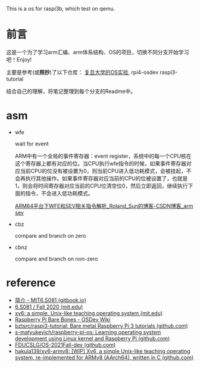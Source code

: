 This is a os for raspi3b, which test on qemu.
# 前言
这是一个为了学习arm汇编、arm体系结构、OS的项目，切换不同分支开始学习吧！Enjoy!

主要是参考(或**照抄**)了以下仓库：
[复旦大学的OS实验](https://github.com/FDUCSLG/OS-2020Fall-FDU),
rpi4-osdev
raspi3-tutorial

结合自己的理解，将笔记整理到每个分支的Readme中。

# asm

- wfe
  
  wait for event
  
  ARM中有一个全局的事件寄存器：event register，系统中的每一个CPU核在这个寄存器上都有对应的位。当CPU执行wfe指令的时候，如果事件寄存器对应当前CPU的位没有被设置为0，则当前CPU进入低功耗模式，会被挂起，不会再执行其他操作。如果事件寄存器对应当前的CPU的位被设置了，也就是1，则会将时间寄存器对应当前的CPU位清空位0，然后立即返回，继续执行下面的指令，不会进入低功耗模式。
  
  [ARM64平台下WFE和SEV相关指令解析_Roland_Sun的博客-CSDN博客_arm sev](https://blog.csdn.net/Roland_Sun/article/details/107456179)
- cbz
  
  compare and branch on zero
- cbnz
  
  compare and branch on non-zero

# reference
- [简介 - MIT6.S081 (gitbook.io)](https://mit-public-courses-cn-translatio.gitbook.io/mit6-s081/)
- [6.S081 / Fall 2020 (mit.edu)](https://pdos.csail.mit.edu/6.S081/2020/tools.html)
- [xv6: a simple, Unix-like teaching operating system (mit.edu)](https://pdos.csail.mit.edu/6.S081/2020/xv6/book-riscv-rev1.pdf)
- [Raspberry Pi Bare Bones - OSDev Wiki](https://wiki.osdev.org/Raspberry_Pi_Bare_Bones)
- [bztsrc/raspi3-tutorial: Bare metal Raspberry Pi 3 tutorials (github.com)](https://github.com/bztsrc/raspi3-tutorial)
- [s-matyukevich/raspberry-pi-os: Learning operating system development using Linux kernel and Raspberry Pi (github.com)](https://github.com/s-matyukevich/raspberry-pi-os)
- [FDUCSLG/OS-2021Fall-dev (github.com)](https://github.com/FDUCSLG/OS-2021Fall-dev/)
- [hakula139/xv6-armv8: [WIP] Xv6, a simple Unix-like teaching operating system, re-implemented for ARMv8 (AArch64), written in C (github.com)](https://github.com/hakula139/xv6-armv8)


